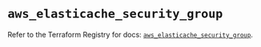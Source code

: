 # `aws_elasticache_security_group`

Refer to the Terraform Registry for docs: [`aws_elasticache_security_group`](https://registry.terraform.io/providers/hashicorp/aws/3.76.1/docs/resources/elasticache_security_group).
